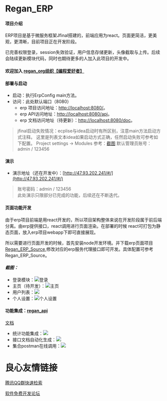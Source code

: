 # Regan_ERP

#### 项目介绍

ERP项目是基于微服务框架Jfinal搭建的，前端应用为react。页面更简洁，更美观，更清晰，目前项目正在开发阶段。

已完善权限登录，session失效验证，用户信息存储更新，头像截取与上传。后续会陆续更新模块代码，同时也期待更多的人加入此项目的开发中。

#### 欢迎加入 [regan_org组织【编程爱好者】](https://gitee.com/organizations/regan_org/invite?invite=dddf200261b5b5b3cc442eb5d661b872ad4de3598d087d4c00dff9da30dd446d17494c4c2357cf5d)

#### 部署与启动
- 启动：执行ErpConfig main方法。
- 访问：此处默认端口（8080）
    - erp 项目访问地址：[http://localhost:8080/](http://localhost:8080/)。
    - erp API访问地址：[http://localhost:8080/api](http://localhost:8080/api)。
    - erp 文档访问地址（待更新）：[http://localhost:8080/doc](http://localhost:8080/doc)。

> jfinal启动失败情况：ecplise与idea启动时有所区别，注意main方法启动方式注释。 
  这里是列表文本idea如果启动方式正确，任然启动失败可参考如下配置。 
    Project settings -> Modules
    参考：[截图](https://regan_jeff.gitee.io/regan_data_img/2018/09/WX20180907-105618@2x.png。) 
> 默认管理员账号：admin / 123456

#### 演示
- 演示地址（还在开发中）：[http://47.93.202.241/#/](http://47.93.202.241/#/)
> 账号密码：admin / 123456  
> 此处演示只限部分已完成的功能，后续还在不断迭代。

#### 页面功能开发
由于erp项目前端是用react开发的，所以项目架构整体来说在开发阶段属于前后端分离。由erp提供接口，react调用进行页面渲染。在部署的时候
react可打包为静态页面，放入erp项目webapp下即可直接展现。

所以需要进行页面开发的时候，首先安装node开发环境。并下载erp页面项目[Regan_ERP_Source](https://gitee.com/regan_org/Regan_ERP_Source),修改对应的erp服务代理接口即可开发。具体配置可参考Regan_ERP_Source。


#### _截图：_ 

- 登录模块：![登录](http://file.homeins.cn/Fpy_SvR5eUKVwENJSAAbfRuthZWh)
- 主页（待开发）：![主页](http://file.homeins.cn/FgpYZOf3hzsXCHt2mh0diZGmPm8F)
- 用户列表：![](http://file.homeins.cn/FpdpkkyzQV_vai7u2FtyNJiK_5Vy
)
- 个人设置：![个人设置](http://file.homeins.cn/FsF3wFOz6ser_vNBUxv9daMsaJxe)

#### 功能集成：[regan_api](https://gitee.com/regan_org/jfinal-api)
[文档](https://gitee.com/regan_org/jfinal-api)
- 统计功能集成：![](http://file.homeins.cn/FhFsTPxR06yqVWslnzIQnn8g6-7p)
- 接口文档自动化生成：![](http://file.homeins.cn/FnRp5x4JeVXt770BQvJazNuoBHT6)
- 集合postman在线调用：![](http://file.homeins.cn/FnIshvg5Om3QP49PBuX59mtbkW14)


 # 良心友情链接

[腾讯QQ群快速检索](http://u.720life.cn/s/8cf73f7c)

[软件免费开发论坛](http://u.720life.cn/s/bbb01dc0)